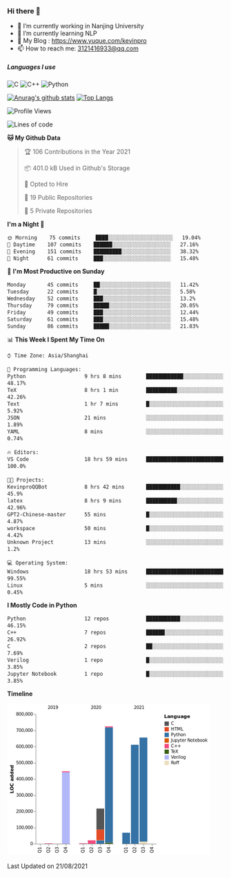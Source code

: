 ### Hi there 👋

- 🔭 I’m currently working in Nanjing University
- 🌱 I’m currently learning NLP
- 👯 My Blog : https://www.yuque.com/kevinpro
- 📫 How to reach me: 3121416933@qq.com

##### Languages I use
![C](https://img.shields.io/badge/-C-000000?style=flat&logo=c)
![C++](https://img.shields.io/badge/-C++-000000?style=flat&logo=c%2B%2B)
![Python](https://img.shields.io/badge/-Python-000000?style=flat&logo=python)

[![Anurag's github stats](https://github-readme-stats.vercel.app/api?username=Ricardokevins)](https://github.com/anuraghazra/github-readme-stats)
[![Top Langs](https://github-readme-stats.vercel.app/api/top-langs/?username=Ricardokevins)](https://github.com/anuraghazra/github-readme-stats)

<!--START_SECTION:waka-->
![Profile Views](http://img.shields.io/badge/Profile%20Views-1-blue)

![Lines of code](https://img.shields.io/badge/From%20Hello%20World%20I%27ve%20Written-2.8%20million%20lines%20of%20code-blue)

**🐱 My Github Data** 

> 🏆 106 Contributions in the Year 2021
 > 
> 📦 401.0 kB Used in Github's Storage 
 > 
> 💼 Opted to Hire
 > 
> 📜 19 Public Repositories 
 > 
> 🔑 5 Private Repositories  
 > 
**I'm a Night 🦉** 

```text
🌞 Morning    75 commits     ████░░░░░░░░░░░░░░░░░░░░░   19.04% 
🌆 Daytime    107 commits    ██████░░░░░░░░░░░░░░░░░░░   27.16% 
🌃 Evening    151 commits    █████████░░░░░░░░░░░░░░░░   38.32% 
🌙 Night      61 commits     ███░░░░░░░░░░░░░░░░░░░░░░   15.48%

```
📅 **I'm Most Productive on Sunday** 

```text
Monday       45 commits     ██░░░░░░░░░░░░░░░░░░░░░░░   11.42% 
Tuesday      22 commits     █░░░░░░░░░░░░░░░░░░░░░░░░   5.58% 
Wednesday    52 commits     ███░░░░░░░░░░░░░░░░░░░░░░   13.2% 
Thursday     79 commits     █████░░░░░░░░░░░░░░░░░░░░   20.05% 
Friday       49 commits     ███░░░░░░░░░░░░░░░░░░░░░░   12.44% 
Saturday     61 commits     ███░░░░░░░░░░░░░░░░░░░░░░   15.48% 
Sunday       86 commits     █████░░░░░░░░░░░░░░░░░░░░   21.83%

```


📊 **This Week I Spent My Time On** 

```text
⌚︎ Time Zone: Asia/Shanghai

💬 Programming Languages: 
Python                   9 hrs 8 mins        ████████████░░░░░░░░░░░░░   48.17% 
TeX                      8 hrs 1 min         ██████████░░░░░░░░░░░░░░░   42.26% 
Text                     1 hr 7 mins         █░░░░░░░░░░░░░░░░░░░░░░░░   5.92% 
JSON                     21 mins             ░░░░░░░░░░░░░░░░░░░░░░░░░   1.89% 
YAML                     8 mins              ░░░░░░░░░░░░░░░░░░░░░░░░░   0.74%

🔥 Editors: 
VS Code                  18 hrs 59 mins      █████████████████████████   100.0%

🐱‍💻 Projects: 
KevinproQQBot            8 hrs 42 mins       ███████████░░░░░░░░░░░░░░   45.9% 
latex                    8 hrs 9 mins        ██████████░░░░░░░░░░░░░░░   42.96% 
GPT2-Chinese-master      55 mins             █░░░░░░░░░░░░░░░░░░░░░░░░   4.87% 
workspace                50 mins             █░░░░░░░░░░░░░░░░░░░░░░░░   4.42% 
Unknown Project          13 mins             ░░░░░░░░░░░░░░░░░░░░░░░░░   1.2%

💻 Operating System: 
Windows                  18 hrs 53 mins      █████████████████████████   99.55% 
Linux                    5 mins              ░░░░░░░░░░░░░░░░░░░░░░░░░   0.45%

```

**I Mostly Code in Python** 

```text
Python                   12 repos            ███████████░░░░░░░░░░░░░░   46.15% 
C++                      7 repos             ██████░░░░░░░░░░░░░░░░░░░   26.92% 
C                        2 repos             ██░░░░░░░░░░░░░░░░░░░░░░░   7.69% 
Verilog                  1 repo              █░░░░░░░░░░░░░░░░░░░░░░░░   3.85% 
Jupyter Notebook         1 repo              █░░░░░░░░░░░░░░░░░░░░░░░░   3.85%

```


**Timeline**

![Chart not found](https://raw.githubusercontent.com/Ricardokevins/Ricardokevins/master/charts/bar_graph.png) 


 Last Updated on 21/08/2021
<!--END_SECTION:waka-->
